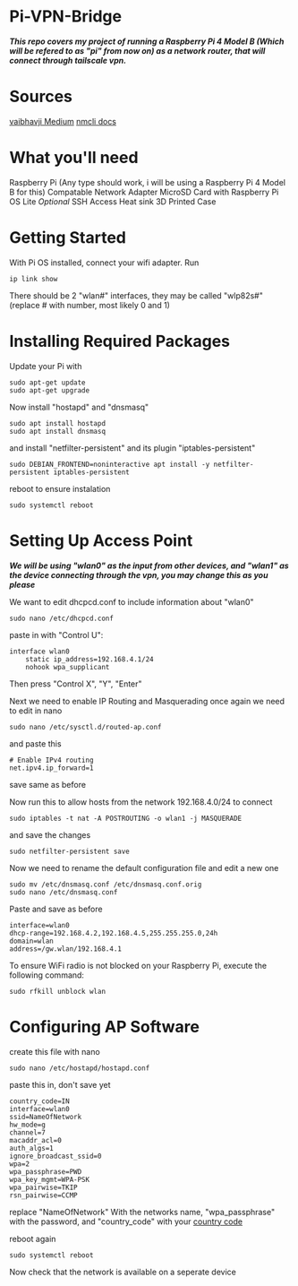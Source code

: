 # Pi-VPN-Bridge
***This repo covers my project of running a Raspberry Pi 4 Model B (Which will be refered to as "pi" from now on) as a network router, that will connect through tailscale vpn.***

# Sources
[vaibhavji Medium](https://vaibhavji.medium.com/turn-your-raspberrypi-into-a-wifi-router-5ade510601de)
[nmcli docs](https://networkmanager.dev/docs/api/latest/nmcli.html)

# What you'll need
Raspberry Pi (Any type should work, i will be using a Raspberry Pi 4 Model B for this)
Compatable Network Adapter
MicroSD Card with Raspberry Pi OS Lite
*Optional*
SSH Access
Heat sink
3D Printed Case

# Getting Started
With Pi OS installed, connect your wifi adapter.
Run 

```
ip link show
```

There should be 2 "wlan#" interfaces, they may be called "wlp82s#" (replace # with number, most likely 0 and 1)

# Installing Required Packages
Update your Pi with

```
sudo apt-get update
sudo apt-get upgrade
```


Now install "hostapd" and "dnsmasq"
```
sudo apt install hostapd
sudo apt install dnsmasq
```
and install "netfilter-persistent" and its plugin "iptables-persistent"
```
sudo DEBIAN_FRONTEND=noninteractive apt install -y netfilter-persistent iptables-persistent
```

reboot to ensure instalation

```
sudo systemctl reboot
```

# Setting Up Access Point

***We will be using "wlan0" as the input from other devices, and "wlan1" as the device connecting through the vpn, you may change this as you please***

We want to edit dhcpcd.conf to include information about "wlan0"
```
sudo nano /etc/dhcpcd.conf
```
paste in with "Control U":

```
interface wlan0
    static ip_address=192.168.4.1/24
    nohook wpa_supplicant
```
Then press "Control X", "Y", "Enter"

Next we need to enable IP Routing and Masquerading
once again we need to edit in nano
```
sudo nano /etc/sysctl.d/routed-ap.conf
```
and paste this
```
# Enable IPv4 routing
net.ipv4.ip_forward=1
```
save same as before

Now run this to allow hosts from the network 192.168.4.0/24 to connect
```
sudo iptables -t nat -A POSTROUTING -o wlan1 -j MASQUERADE
```
and save the changes
```
sudo netfilter-persistent save
```

Now we need to rename the default configuration file and edit a new one
```
sudo mv /etc/dnsmasq.conf /etc/dnsmasq.conf.orig
sudo nano /etc/dnsmasq.conf
```
Paste and save as before
```
interface=wlan0
dhcp-range=192.168.4.2,192.168.4.5,255.255.255.0,24h
domain=wlan
address=/gw.wlan/192.168.4.1
```
To ensure WiFi radio is not blocked on your Raspberry Pi, execute the following command:
```
sudo rfkill unblock wlan
```

# Configuring AP Software

create this file with nano
```
sudo nano /etc/hostapd/hostapd.conf
```
paste this in, don't save yet
```
country_code=IN
interface=wlan0
ssid=NameOfNetwork
hw_mode=g
channel=7
macaddr_acl=0
auth_algs=1
ignore_broadcast_ssid=0
wpa=2
wpa_passphrase=PWD
wpa_key_mgmt=WPA-PSK
wpa_pairwise=TKIP
rsn_pairwise=CCMP
```
replace "NameOfNetwork" With the networks name, "wpa_passphrase" with the password, and "country_code" with your [country code](https://en.wikipedia.org/wiki/ISO_3166-1)

reboot again
```
sudo systemctl reboot
```
Now check that the network is available on a seperate device

